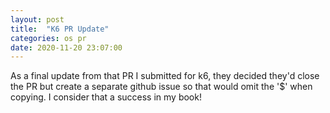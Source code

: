 ```yaml
---
layout: post
title:  "K6 PR Update"
categories: os pr
date: 2020-11-20 23:07:00
---
```


As a final update from that PR I submitted for k6, they decided they'd close the PR but create a separate github issue so that would omit the '$' when copying. I consider that a success in my book!
